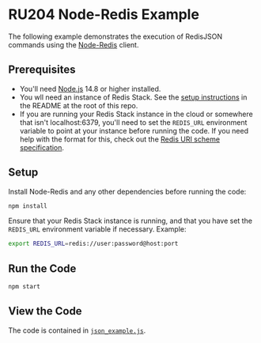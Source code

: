 # RU204 Node-Redis Example

The following example demonstrates the execution of RedisJSON commands using the [Node-Redis](https://github.com/redis/node-redis) client.

## Prerequisites

* You'll need [Node.js](https://nodejs.org/) 14.8 or higher installed.
* You wll need an instance of Redis Stack.  See the [setup instructions](/README.md) in the README at the root of this repo.
* If you are running your Redis Stack instance in the cloud or somewhere that isn't localhost:6379, you'll need to set the `REDIS_URL` environment variable to point at your instance before running the code.  If you need help with the format for this, check out the [Redis URI scheme specification](https://www.iana.org/assignments/uri-schemes/prov/redis).

## Setup

Install Node-Redis and any other dependencies before running the code:

```bash
npm install
```

Ensure that your Redis Stack instance is running, and that you have set the `REDIS_URL` environment variable if necessary.  Example:

```bash
export REDIS_URL=redis://user:password@host:port
```

## Run the Code

```bash
npm start
```

## View the Code

The code is contained in [`json_example.js`](./json_example.js).
